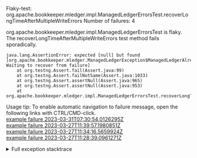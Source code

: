         
Flaky-test: org.apache.bookkeeper.mledger.impl.ManagedLedgerErrorsTest.recoverLongTimeAfterMultipleWriteErrors
Number of failures: 4

org.apache.bookkeeper.mledger.impl.ManagedLedgerErrorsTest is flaky. The recoverLongTimeAfterMultipleWriteErrors test method fails sporadically.

```
java.lang.AssertionError: expected [null] but found [org.apache.bookkeeper.mledger.ManagedLedgerException$ManagedLedgerAlreadyClosedException: Waiting to recover from failure]
	at org.testng.Assert.fail(Assert.java:99)
	at org.testng.Assert.failNotSame(Assert.java:1033)
	at org.testng.Assert.assertNull(Assert.java:965)
	at org.testng.Assert.assertNull(Assert.java:953)
	at org.apache.bookkeeper.mledger.impl.ManagedLedgerErrorsTest.recoverLongTimeAfterMultipleWriteErrors(ManagedLedgerErrorsTest.java:541)
```

Usage tip: To enable automatic navigation to failure message, open the following links with CTRL/CMD-click.  
[example failure 2023-03-31T07:30:54.0126295Z](https://github.com/apache/pulsar/actions/runs/4572589261/jobs/8072003198#step:8:2731)  
[example failure 2023-03-27T11:39:57.1980851Z](https://github.com/apache/pulsar/actions/runs/4531854504/jobs/7982518239#step:8:5421)  
[example failure 2023-03-27T11:34:16.5659924Z](https://github.com/apache/pulsar/actions/runs/4531854504/jobs/7982518239#step:8:3543)  
[example failure 2023-03-27T11:28:39.0961271Z](https://github.com/apache/pulsar/actions/runs/4531854504/jobs/7982518239#step:8:1666)  


<details>
<summary>Full exception stacktrace</summary>
<code><pre>
java.lang.AssertionError: expected [null] but found [org.apache.bookkeeper.mledger.ManagedLedgerException$ManagedLedgerAlreadyClosedException: Waiting to recover from failure]
	at org.testng.Assert.fail(Assert.java:99)
	at org.testng.Assert.failNotSame(Assert.java:1033)
	at org.testng.Assert.assertNull(Assert.java:965)
	at org.testng.Assert.assertNull(Assert.java:953)
	at org.apache.bookkeeper.mledger.impl.ManagedLedgerErrorsTest.recoverLongTimeAfterMultipleWriteErrors(ManagedLedgerErrorsTest.java:541)
	at java.base/jdk.internal.reflect.NativeMethodAccessorImpl.invoke0(Native Method)
	at java.base/jdk.internal.reflect.NativeMethodAccessorImpl.invoke(NativeMethodAccessorImpl.java:62)
	at java.base/jdk.internal.reflect.DelegatingMethodAccessorImpl.invoke(DelegatingMethodAccessorImpl.java:43)
	at java.base/java.lang.reflect.Method.invoke(Method.java:566)
	at org.testng.internal.MethodInvocationHelper.invokeMethod(MethodInvocationHelper.java:132)
	at org.testng.internal.InvokeMethodRunnable.runOne(InvokeMethodRunnable.java:45)
	at org.testng.internal.InvokeMethodRunnable.call(InvokeMethodRunnable.java:73)
	at org.testng.internal.InvokeMethodRunnable.call(InvokeMethodRunnable.java:11)
	at java.base/java.util.concurrent.FutureTask.run(FutureTask.java:264)
	at java.base/java.util.concurrent.ThreadPoolExecutor.runWorker(ThreadPoolExecutor.java:1128)
	at java.base/java.util.concurrent.ThreadPoolExecutor$Worker.run(ThreadPoolExecutor.java:628)
	at java.base/java.lang.Thread.run(Thread.java:829)

</pre></code>
</details>

